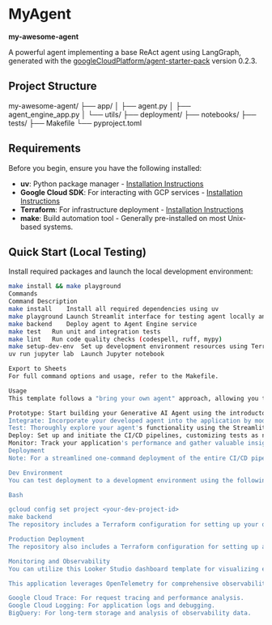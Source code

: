 # MyAgent

**my-awesome-agent**

A powerful agent implementing a base ReAct agent using LangGraph, generated with the [googleCloudPlatform/agent-starter-pack](https://github.com/googleCloudPlatform/agent-starter-pack) version 0.2.3.

## Project Structure

my-awesome-agent/
├── app/
│   ├── agent.py
│   ├── agent_engine_app.py
│   └── utils/
├── deployment/
├── notebooks/
├── tests/
├── Makefile
└── pyproject.toml


## Requirements

Before you begin, ensure you have the following installed:

* **uv**: Python package manager - [Installation Instructions](<INSERT_UV_INSTALLATION_LINK>)
* **Google Cloud SDK**: For interacting with GCP services - [Installation Instructions](https://cloud.google.com/sdk/docs/install)
* **Terraform**: For infrastructure deployment - [Installation Instructions](https://www.terraform.io/downloads)
* **make**: Build automation tool - Generally pre-installed on most Unix-based systems.

## Quick Start (Local Testing)

Install required packages and launch the local development environment:

```bash
make install && make playground
Commands
Command	Description
make install	Install all required dependencies using uv
make playground	Launch Streamlit interface for testing agent locally and remotely
make backend	Deploy agent to Agent Engine service
make test	Run unit and integration tests
make lint	Run code quality checks (codespell, ruff, mypy)
make setup-dev-env	Set up development environment resources using Terraform
uv run jupyter lab	Launch Jupyter notebook

Export to Sheets
For full command options and usage, refer to the Makefile.

Usage
This template follows a "bring your own agent" approach, allowing you to focus on your core business logic while the template handles the surrounding infrastructure, UI, deployment, and monitoring.

Prototype: Start building your Generative AI Agent using the introductory notebooks located in the notebooks/ directory for guidance. Leverage Vertex AI Evaluation to assess your agent's performance.
Integrate: Incorporate your developed agent into the application by modifying the app/agent.py file.
Test: Thoroughly explore your agent's functionality using the Streamlit playground, accessible via the make playground command. This interface provides features like chat history, user feedback mechanisms, and support for various input types. It also automatically reloads your agent upon code changes for a streamlined development experience.
Deploy: Set up and initiate the CI/CD pipelines, customizing tests as needed. Refer to the Deployment section below for comprehensive instructions. For a streamlined infrastructure deployment, you can use the agent-starter-pack setup-cicd CLI command (currently supports GitHub only).
Monitor: Track your application's performance and gather valuable insights using Cloud Logging, Cloud Trace, and the provided Looker Studio dashboard to iterate and improve your agent.
Deployment
Note: For a streamlined one-command deployment of the entire CI/CD pipeline and infrastructure using Terraform, you can use the agent-starter-pack setup-cicd CLI command. Currently, this feature only supports GitHub repositories.

Dev Environment
You can test deployment to a development environment using the following commands:

Bash

gcloud config set project <your-dev-project-id>
make backend
The repository includes a Terraform configuration for setting up your development Google Cloud project. See deployment/README.md for detailed instructions.

Production Deployment
The repository also includes a Terraform configuration for setting up a production Google Cloud project. Refer to deployment/README.md for detailed instructions on how to deploy the infrastructure and application to your production environment.

Monitoring and Observability
You can utilize this Looker Studio dashboard template for visualizing events logged in BigQuery. Refer to the "Setup Instructions" tab within the dashboard to get started.

This application leverages OpenTelemetry for comprehensive observability. All events are automatically sent to:

Google Cloud Trace: For request tracing and performance analysis.
Google Cloud Logging: For application logs and debugging.
BigQuery: For long-term storage and analysis of observability data.
